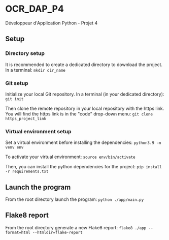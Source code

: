 # OCR_DAP_P4
Développeur d'Application Python - Projet 4



## Setup

### Directory setup
It is recommended to create a dedicated directory to download the project.
In a terminal:
`mkdir dir_name`

### Git setup
Initialize your local Git repository. In a terminal (in your dedicated directory):
`git init`

Then clone the remote repository in your local repository with the https link. You will find the https link is in the "code" drop-down menu:
`git clone https_project_link`

### Virtual environment setup
Set a virtual environment before installing the dependencies:
`python3.9 -m venv env`

To activate your virtual environment:
`source env/bin/activate`

Then, you can install the python dependencies for the project: 
`pip install -r requirements.txt`


## Launch the program

From the root directory launch the program:
`python ./app/main.py`


## Flake8 report 

From the root directory generate a new Flake8 report:
`flake8 ./app --format=html --htmldir=flake-report`